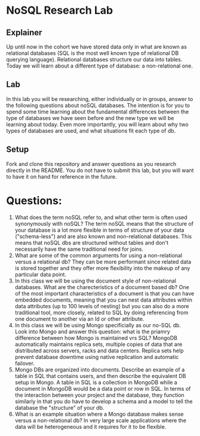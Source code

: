 # NoSQL Research Lab

## Explainer
Up until now in the cohort we have stored data only in what are known as relational databases (SQL is the most well known type of relational DB querying language). Relational databases structure our data into tables. Today we will learn about a different type of database: a non-relational one. 

## Lab

In this lab you will be researching, either individually or in groups, answer to the following questions about noSQL databases. The intention is for you to spend some time learning about the fundamental differences between the type of databases we have seen before and the new type we will be learning about today. Even more importantly, you will learn about why two types of databases are used, and what situations fit each type of db. 

## Setup

Fork and clone this repository and answer questions as you research directly in the README. You do not have to submit this lab, but you will want to have it on hand for reference in the future. 

# Questions:
1. What does the term noSQL refer to, and what other term is often used synonymously with noSQL?
The term noSQL means that the structure of your database is a lot more flexible in terms of structure of your data ("schema-less") and are also known and non-relational databases. This means that noSQL dbs are structured without tables and don't necessarily have the same traditional need for joins.
2. What are some of the common arguments for using a non-relational versus a relational db?
They can be more performant since related data is stored together and they offer more flexibility into the makeup of any particular data point.
3. In this class we will be using the document style of non-relational databases. What are the charecteristics of a document based db?
One of the most important characteristics of a document is that you can have embedded documents, meaning that you can nest data attributes within data attributes (up to 100 levels of nesting) but you can also do a more traditional tool, more closely, related to SQL by doing referencing from one document to another via an Id or other attribute. 
4. In this class we will be using Mongo specificially as our no-SQL db. Look into Mongo and answer this question: what is the priamry difference between how Mongo is maintained vrs SQL?
MongoDB automatically maintains replica sets, multiple copies of data that are distributed across servers, racks and data centers. Replica sets help prevent database downtime using native replication and automatic failover.
5. Mongo DBs are organized into documents. Describe an example of a table in SQL that contains users, and then describe the equivalent DB setup in Mongo. A table in SQL is a collection in MongoDB while a document in MongoDB would be a data point or row in SQL. In terms of the interaction between your project and the database, they function similarly in that you do have to develop a schema and a model to tell the database the "structure" of your db.
6. What is an example situation where a Mongo database makes sense versus a non-relational db?
In very large scale applications where the data will be heterogeneous and it requires for it to be flexible.

